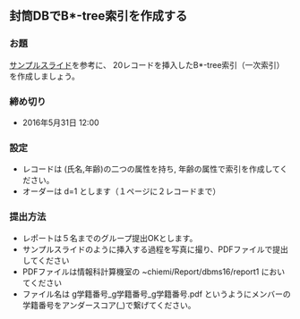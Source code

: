 ## 封筒DBでB*-tree索引を作成する

### お題
 [サンプルスライド](pdf/EnvelopeDBMS-Btree.pdf)を参考に、
20レコードを挿入したB*-tree索引（一次索引）を作成しましょう。

### 締め切り
* 2016年5月31日 12:00 

### 設定
* レコードは (氏名,年齢)の二つの属性を持ち, 年齢の属性で索引を作成してください。
* オーダーは d=1 とします（１ページに２レコードまで）

### 提出方法
* レポートは５名までのグループ提出OKとします。
* サンプルスライドのように挿入する過程を写真に撮り、PDFファイルで提出してください
* PDFファイルは情報科計算機室の ~chiemi/Report/dbms16/report1 においてください
* ファイル名は g学籍番号_g学籍番号_g学籍番号.pdf というようにメンバーの学籍番号をアンダースコア(_)で繋げてください。


